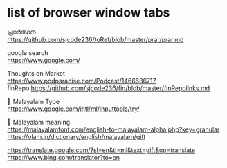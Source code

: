 # list of  browser window tabs   

പ്രാർത്ഥന   
https://github.com/sjcode236/toRef/blob/master/prar/prar.md     

google search   
https://www.google.com/    

Thoughts on Market   
https://www.podparadise.com/Podcast/1466686717    
finRepo  https://github.com/sjcode236/fin/blob/master/finRepolinks.md    


📗  Malayalam Type   
https://www.google.com/intl/ml/inputtools/try/    

📗  Malayalam meaning    
https://malayalamfont.com/english-to-malayalam-alpha.php?key=granular   
https://olam.in/dictionary/english/malayalam/gift    

https://translate.google.com/?sl=en&tl=ml&text=gift&op=translate    
https://www.bing.com/translator?to=en     
